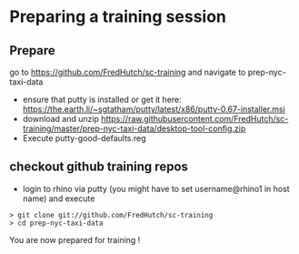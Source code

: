 Preparing a training session 
===

Prepare 
---

go to https://github.com/FredHutch/sc-training and navigate to prep-nyc-taxi-data

* ensure that putty is installed or get it here: 
  https://the.earth.li/~sgtatham/putty/latest/x86/putty-0.67-installer.msi
* download and unzip https://raw.githubusercontent.com/FredHutch/sc-training/master/prep-nyc-taxi-data/desktop-tool-config.zip
* Execute putty-good-defaults.reg

checkout github training repos
---

* login to rhino via putty (you might have to set username@rhino1 in host name) and execute 

```
> git clone git://github.com/FredHutch/sc-training
> cd prep-nyc-taxi-data
```

You are now prepared for training !


